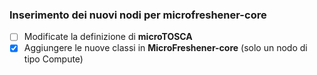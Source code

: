 ### Inserimento dei nuovi nodi per microfreshener-core
- [ ] Modificate la definizione di **microTOSCA**
- [X] Aggiungere le nuove classi in **MicroFreshener-core** (solo un nodo di tipo Compute)